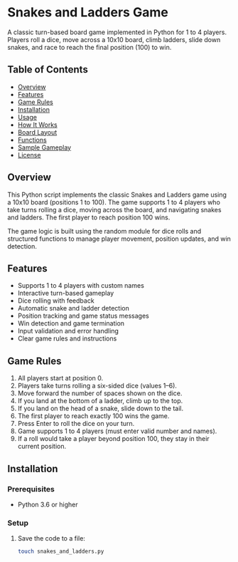 # Snakes and Ladders Game

A classic turn-based board game implemented in Python for 1 to 4 players. Players roll a dice, move across a 10x10 board, climb ladders, slide down snakes, and race to reach the final position (100) to win.

## Table of Contents

- [Overview](#overview)
- [Features](#features)
- [Game Rules](#game-rules)
- [Installation](#installation)
- [Usage](#usage)
- [How It Works](#how-it-works)
- [Board Layout](#board-layout)
- [Functions](#functions)
- [Sample Gameplay](#sample-gameplay)
- [License](#license)

## Overview

This Python script implements the classic Snakes and Ladders game using a 10x10 board (positions 1 to 100). The game supports 1 to 4 players who take turns rolling a dice, moving across the board, and navigating snakes and ladders. The first player to reach position 100 wins.

The game logic is built using the random module for dice rolls and structured functions to manage player movement, position updates, and win detection.

## Features

- Supports 1 to 4 players with custom names
- Interactive turn-based gameplay
- Dice rolling with feedback
- Automatic snake and ladder detection
- Position tracking and game status messages
- Win detection and game termination
- Input validation and error handling
- Clear game rules and instructions

## Game Rules

1. All players start at position 0.
2. Players take turns rolling a six-sided dice (values 1–6).
3. Move forward the number of spaces shown on the dice.
4. If you land at the bottom of a ladder, climb up to the top.
5. If you land on the head of a snake, slide down to the tail.
6. The first player to reach exactly 100 wins the game.
7. Press Enter to roll the dice on your turn.
8. Game supports 1 to 4 players (must enter valid number and names).
9. If a roll would take a player beyond position 100, they stay in their current position.

## Installation

### Prerequisites

- Python 3.6 or higher

### Setup

1. Save the code to a file:
   ```bash
   touch snakes_and_ladders.py
